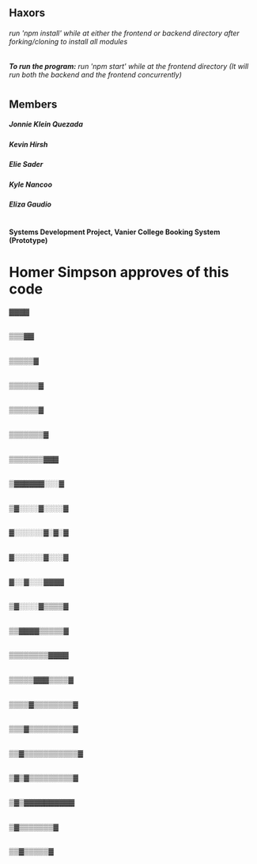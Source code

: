 
## Haxors
###### run 'npm install' while at either the frontend or backend directory after forking/cloning to install all modules
###### **To run the program:** run 'npm start' while at the frontend directory (It will run both the backend and the frontend concurrently)
#
## Members
##### Jonnie Klein Quezada
##### Kevin Hirsh
##### Elie Sader
##### Kyle Nancoo
##### Eliza Gaudio
#
#### Systems Development Project, Vanier College Booking System (Prototype)


# Homer Simpson approves of this code
###### ▓▓▓▓
###### ▒▒▒▓▓
###### ▒▒▒▒▒▓
###### ▒▒▒▒▒▒▓
###### ▒▒▒▒▒▒▓
###### ▒▒▒▒▒▒▒▓
###### ▒▒▒▒▒▒▒▓▓▓
###### ▒▓▓▓▓▓▓░░░▓
###### ▒▓░░░░▓░░░░▓
###### ▓░░░░░░▓░▓░▓
###### ▓░░░░░░▓░░░▓
###### ▓░░▓░░░▓▓▓▓
###### ▒▓░░░░▓▒▒▒▒▓
###### ▒▒▓▓▓▓▒▒▒▒▒▓
###### ▒▒▒▒▒▒▒▒▓▓▓▓
###### ▒▒▒▒▒▓▓▓▒▒▒▒▓
###### ▒▒▒▒▓▒▒▒▒▒▒▒▒▓
###### ▒▒▒▓▒▒▒▒▒▒▒▒▒▓
###### ▒▒▓▒▒▒▒▒▒▒▒▒▒▒▓
###### ▒▓▒▓▒▒▒▒▒▒▒▒▒▓
###### ▒▓▒▓▓▓▓▓▓▓▓▓▓
###### ▒▓▒▒▒▒▒▒▒▓
###### ▒▒▓▒▒▒▒▒▓
 
